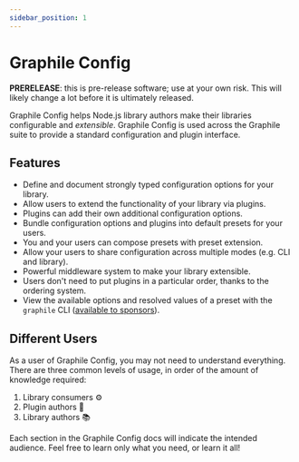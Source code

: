 ```yaml
---
sidebar_position: 1
---
```


# Graphile Config

**PRERELEASE**: this is pre-release software; use at your own risk. This will
likely change a lot before it is ultimately released.

Graphile Config helps Node.js library authors make their libraries configurable
and _extensible_. Graphile Config is used across the Graphile suite to provide a
standard configuration and plugin interface.

## Features

- Define and document strongly typed configuration options for your library.
- Allow users to extend the functionality of your library via plugins.
- Plugins can add their own additional configuration options.
- Bundle configuration options and plugins into default presets for your users.
- You and your users can compose presets with preset extension.
- Allow your users to share configuration across multiple modes (e.g. CLI and library).
- Powerful middleware system to make your library extensible.
- Users don't need to put plugins in a particular order, thanks to the ordering system.
- View the available options and resolved values of a preset with the `graphile`
  CLI
  ([available to sponsors](https://github.com/graphile/crystal/blob/main/utils/graphile/README.md)).

## Different Users

As a user of Graphile Config, you may not need to understand everything. There
are three common levels of usage, in order of the amount of knowledge required:

1. Library consumers ⚙️
2. Plugin authors 🔌
3. Library authors 📚

Each section in the Graphile Config docs will indicate the intended audience.
Feel free to learn only what you need, or learn it all!
